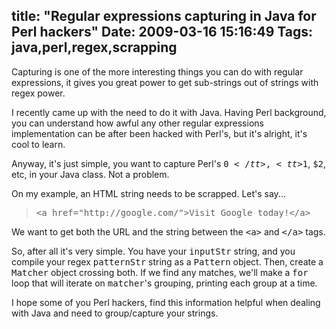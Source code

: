 title: "Regular expressions capturing in Java for Perl hackers"
Date: 2009-03-16 15:16:49
Tags: java,perl,regex,scrapping
---
Capturing is one of the more interesting things you can do with regular expressions, it gives you great power to get sub-strings out of strings with regex power.

I recently came up with the need to do it with Java. Having Perl background, you can understand how awful any other regular expressions implementation can be after been hacked with Perl's, but it's alright, it's cool to learn.

Anyway, it's just simple, you want to capture Perl's <tt>$0</tt>, <tt>$1</tt>, <tt>$2</tt>, etc, in your Java class. Not a problem.

On my example, an HTML string needs to be scrapped. Let's say...
<blockquote><tt>&lt;a href="http://google.com/"&gt;Visit Google today!&lt;/a&gt;</tt></blockquote>
We want to get both the URL and the string between the <tt>&lt;a&gt;</tt> and <tt>&lt;/a&gt;</tt> tags.

<script src="http://gist.github.com/80065.js" type="text/javascript"></script>

So, after all it's very simple. You have your <tt>inputStr</tt> string, and you compile your regex <tt>patternStr</tt> string as a <tt>Pattern</tt> object. Then, create a <tt>Matcher</tt> object crossing both. If we find any matches, we'll make a <tt>for</tt> loop that will iterate on <tt>matcher</tt>'s grouping, printing each group at a time.

I hope some of you Perl hackers, find this information helpful when dealing with Java and need to group/capture your strings.